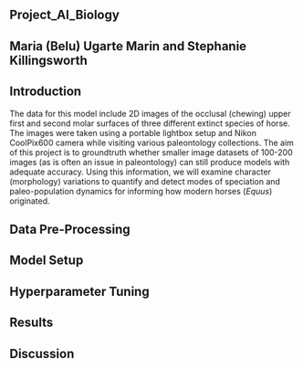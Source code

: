 ## Project_AI_Biology
## Maria (Belu) Ugarte Marin and Stephanie Killingsworth

## Introduction

The data for this model include 2D images of the occlusal (chewing) upper first and second molar surfaces of three different extinct species of horse. The images were taken using a portable lightbox setup and Nikon CoolPix600 camera while visiting various paleontology collections. The aim of this project is to groundtruth whether smaller image datasets of 100-200 images (as is often an issue in paleontology) can still produce models with adequate accuracy. Using this information, we will examine character (morphology) variations to quantify and detect modes of speciation and paleo-population dynamics for informing how modern horses (*Equus*) originated.

## Data Pre-Processing


## Model Setup

## Hyperparameter Tuning

## Results

## Discussion
